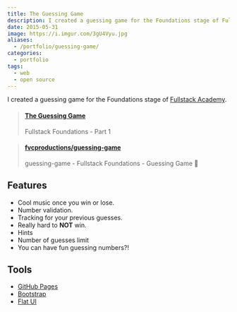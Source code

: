 ```yaml
---
title: The Guessing Game
description: I created a guessing game for the Foundations stage of Fullstack Academy. ⁉️
date: 2015-05-31
image: https://i.imgur.com/3gU4Vyu.jpg
aliases:
  - /portfolio/guessing-game/
categories:
  - portfolio
tags:
  - web
  - open source
---
```


I created a guessing game for the Foundations stage of [Fullstack Academy](https://fullstackacademy.com).

<blockquote class="embedly-card" data-card-controls="0"><h4><a href="https://fvcproductions.github.io/guessing-game">The Guessing Game</a></h4><p>Fullstack Foundations - Part 1</p></blockquote>
<script async src="//cdn.embedly.com/widgets/platform.js" charset="UTF-8"></script>

<blockquote class="embedly-card" data-card-controls="0"><h4><a href="https://github.com/fvcproductions/guessing-game">fvcproductions/guessing-game</a></h4><p>guessing-game - Fullstack Foundations - Guessing Game 🎱</p></blockquote>
<script async src="//cdn.embedly.com/widgets/platform.js" charset="UTF-8"></script>

## Features

- Cool music once you win or lose.
- Number validation.
- Tracking for your previous guesses.
- Really hard to **NOT** win.
- Hints
- Number of guesses limit
- You can have fun guessing numbers?!

## Tools

- [GitHub Pages](https://pages.github.com/)
- [Bootstrap](https://getbootstrap.com/)
- [Flat UI](https://designmodo.github.io/Flat-UI/)
